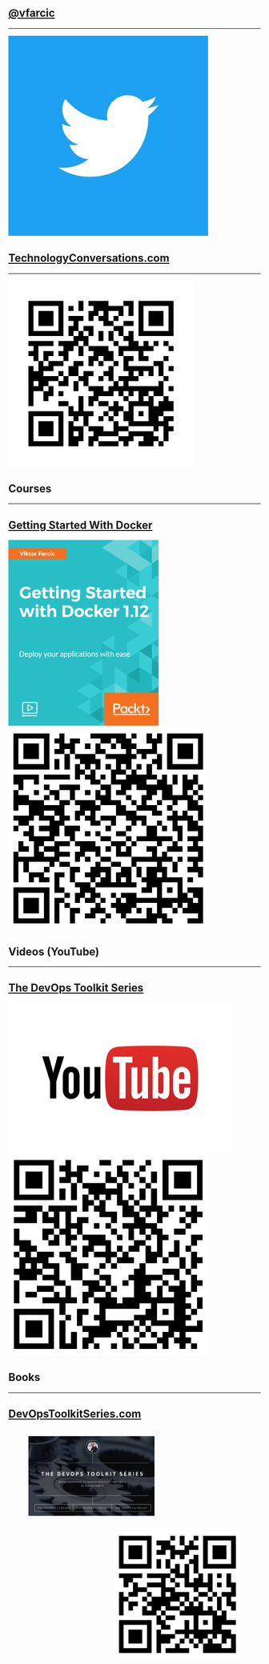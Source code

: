 ## [@vfarcic](https://twitter.com/vfarcic)

---

[![](../img/products/twitter.jpg)](https://twitter.com/vfarcic)


## [TechnologyConversations.com](http://technologyconversations.com)

---

![TechnologyConversations.com](../img/qr/technology-conversations.jpg)


## Courses

---

## [Getting Started With Docker](https://www.packtpub.com/application-development/getting-started-docker-112-video)

[![](../img/products/packt-video.png)](https://www.packtpub.com/application-development/getting-started-docker-112-video) ![](../img/qr/packt-video.png)


## Videos (YouTube)

---

## [The DevOps Toolkit Series](https://www.youtube.com/channel/UCfz8x0lVzJpb_dgWm9kPVrw)

[![](../img/youtube.png)](https://www.youtube.com/channel/UCfz8x0lVzJpb_dgWm9kPVrw) ![](../img/qr/youtube.png)


## Books

---

## [DevOpsToolkitSeries.com](https://www.youtube.com/channel/UCfz8x0lVzJpb_dgWm9kPVrw)

<figure style="width: 50%; height: 50%; float: left;">
    <img src="../img/devops-toolkit-series.png"/>
</figure>
<figure style="width: 50%; height: 50%; float: right;">
    <img src="../img/qr/devops-toolkit-series.png"/>
</figure>
